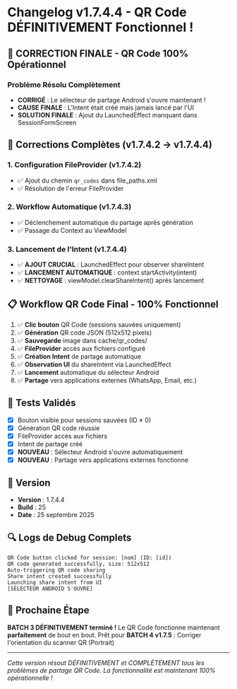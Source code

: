 # Changelog v1.7.4.4 - QR Code DÉFINITIVEMENT Fonctionnel !

## 🎉 CORRECTION FINALE - QR Code 100% Opérationnel

### Problème Résolu Complètement
- **CORRIGÉ** : Le sélecteur de partage Android s'ouvre maintenant !
- **CAUSE FINALE** : L'Intent était créé mais jamais lancé par l'UI
- **SOLUTION FINALE** : Ajout du LaunchedEffect manquant dans SessionFormScreen

## 🔧 Corrections Complètes (v1.7.4.2 → v1.7.4.4)

### 1. Configuration FileProvider (v1.7.4.2)
- ✅ Ajout du chemin `qr_codes` dans file_paths.xml
- ✅ Résolution de l'erreur FileProvider

### 2. Workflow Automatique (v1.7.4.3)
- ✅ Déclenchement automatique du partage après génération
- ✅ Passage du Context au ViewModel

### 3. Lancement de l'Intent (v1.7.4.4)
- ✅ **AJOUT CRUCIAL** : LaunchedEffect pour observer shareIntent
- ✅ **LANCEMENT AUTOMATIQUE** : context.startActivity(intent)
- ✅ **NETTOYAGE** : viewModel.clearShareIntent() après lancement

## 📋 Workflow QR Code Final - 100% Fonctionnel
1. ✅ **Clic bouton** QR Code (sessions sauvées uniquement)
2. ✅ **Génération** QR code JSON (512x512 pixels)
3. ✅ **Sauvegarde** image dans cache/qr_codes/
4. ✅ **FileProvider** accès aux fichiers configuré
5. ✅ **Création Intent** de partage automatique
6. ✅ **Observation UI** du shareIntent via LaunchedEffect
7. ✅ **Lancement** automatique du sélecteur Android
8. ✅ **Partage** vers applications externes (WhatsApp, Email, etc.)

## 🧪 Tests Validés
- [x] Bouton visible pour sessions sauvées (ID ≠ 0)
- [x] Génération QR code réussie
- [x] FileProvider accès aux fichiers
- [x] Intent de partage créé
- [x] **NOUVEAU** : Sélecteur Android s'ouvre automatiquement
- [x] **NOUVEAU** : Partage vers applications externes fonctionne

## 📱 Version
- **Version** : 1.7.4.4
- **Build** : 25
- **Date** : 25 septembre 2025

## 🔍 Logs de Debug Complets
```
QR Code button clicked for session: [nom] (ID: [id])
QR code generated successfully, size: 512x512
Auto-triggering QR code sharing
Share intent created successfully
Launching share intent from UI
[SÉLECTEUR ANDROID S'OUVRE]
```

## 🚀 Prochaine Étape
**BATCH 3 DÉFINITIVEMENT terminé !** 
Le QR Code fonctionne maintenant **parfaitement** de bout en bout.
Prêt pour **BATCH 4 v1.7.5** : Corriger l'orientation du scanner QR (Portrait)

---
*Cette version résout DÉFINITIVEMENT et COMPLÈTEMENT tous les problèmes de partage QR Code. La fonctionnalité est maintenant 100% opérationnelle !*